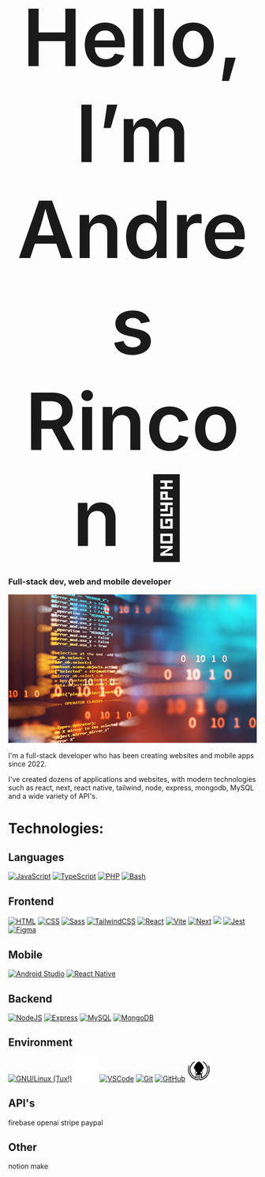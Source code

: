 # <div style="text-align: center; font-size: 4vh; font-weight: 600" align="center">Hello, I’m Andres Rincon 👋</div>
### Full-stack dev, web and mobile developer

<img src="src/banner-github.jpg" style="width: 100%; max-height: 300px !important; object-fit: cover; height: 300px !important;" >

I'm a full-stack developer who has been creating websites and mobile apps since 2022.

I've created dozens of applications and websites, with modern technologies such as react, next, react native, tailwind, node, express, mongodb, MySQL and a wide variety of API's.

# Technologies:


## Languages
[![JavaScript](https://skillicons.dev/icons?i=javascript)](https://developer.mozilla.org/en/docs/Web/JavaScript)
[![TypeScript](https://skillicons.dev/icons?i=typescript)](https://www.typescriptlang.org/)
[![PHP](https://skillicons.dev/icons?i=php)](https://www.php.net/)
[![Bash](https://skillicons.dev/icons?i=bash)](https://www.gnu.org/software/bash/)


## Frontend
[![HTML](https://skillicons.dev/icons?i=html)](https://developer.mozilla.org/fr/docs/Web/HTML)
[![CSS](https://skillicons.dev/icons?i=css)](https://developer.mozilla.org/fr/docs/Web/CSS)
[![Sass](https://skillicons.dev/icons?i=sass)](https://sass-lang.com/)
[![TailwindCSS](https://skillicons.dev/icons?i=tailwind)](https://tailwindcss.com/)
[![React](https://skillicons.dev/icons?i=react)](https://react.dev/)
[![Vite](https://skillicons.dev/icons?i=vite)](https://vitejs.dev/)
[![Next](https://skillicons.dev/icons?i=next)](https://nextjs.org/)
<img src="src/eslint.svg"/>
[![Jest](https://skillicons.dev/icons?i=jest)](https://jestjs.io/)
[![Figma](https://skillicons.dev/icons?i=figma)](https://www.figma.com/)


## Mobile
[![Android Studio](https://skillicons.dev/icons?i=androidstudio)](https://developer.android.com/studio)
[![React Native](https://skillicons.dev/icons?i=react)](https://reactnative.dev/)


## Backend
[![NodeJS](https://skillicons.dev/icons?i=nodejs)](https://nodejs.org/en)
[![Express](https://skillicons.dev/icons?i=express)](https://expressjs.com/fr/)
[![MySQL](https://skillicons.dev/icons?i=mysql)](https://www.mysql.com/)
[![MongoDB](https://skillicons.dev/icons?i=mongo)](https://www.mongodb.com/)


## Environment
[![GNU/Linux (Tux!)](https://skillicons.dev/icons?i=linux)](https://www.gnu.org/gnu/linux-and-gnu.html)
<a href="https://www.opensuse.org/" title="OpenSUSE"><img src="src/opensuse.svg" style="width: 48px;"/></a>
[![VSCode](https://skillicons.dev/icons?i=vscode)](https://code.visualstudio.com/)
[![Git](https://skillicons.dev/icons?i=git)](https://git-scm.com/)
[![GitHub](https://skillicons.dev/icons?i=github)](https://github.com/)
<a href="https://www.gitkraken.com/" title="GitKraken"><img src="src/gitkraken.svg" style="width: 48px;"/></a>


## API's
firebase
openai
stripe
paypal


## Other
notion
make